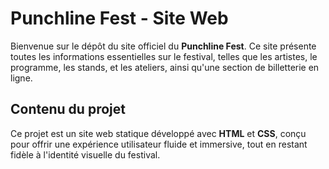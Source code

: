 # Punchline Fest - Site Web

Bienvenue sur le dépôt du site officiel du **Punchline Fest**. Ce site présente toutes les informations essentielles sur le festival, telles que les artistes, le programme, les stands, et les ateliers, ainsi qu'une section de billetterie en ligne.

## Contenu du projet

Ce projet est un site web statique développé avec **HTML** et **CSS**, conçu pour offrir une expérience utilisateur fluide et immersive, tout en restant fidèle à l'identité visuelle du festival.